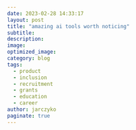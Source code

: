 ```yaml
---
date: 2023-02-28 14:33:17
layout: post
title: "amazing ai tools worth noticing"
subtitle:
description:
image:
optimized_image:
category: blog
tags:
  - product
  - inclusion
  - recruitment
  - grants
  - education
  - career
author: jarczyko
paginate: true
---
```

